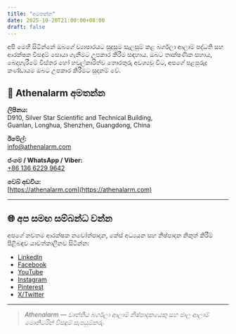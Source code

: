 ```yaml
---
title: "අමතන්න"
date: 2025-10-20T21:00:00+08:00
draft: false
---
```


අපි මෙහි සිටින්නේ ඔබගේ ව්‍යාපාරයට සුදුසුම සැලසුම් කළ බර්ගලා ආලාම් පද්ධති සහ ආරක්ෂක විසඳුම් සොයා ගැනීමට උපකාර කිරීම සඳහාය. ඔබට තාක්ෂණික සහාය, බෙදාහැරීමේ විස්තර හෝ හවුල්කාරිත්ව තොරතුරු අවශ්‍යවූ විට, අපගේ පළපුරුදු කණ්ඩායම ඔබට උපකාර කිරීමට සූදානම් වේ.

## 📍 Athenalarm අමතන්න

**ලිපිනය:**  
D910, Silver Star Scientific and Technical Building,  
Guanlan, Longhua, Shenzhen, Guangdong, China  

**ඊමේල්:**  
[info@athenalarm.com](mailto:info@athenalarm.com)

**ජංගම / WhatsApp / Viber:**  
[+86 136 6229 9642](https://api.whatsapp.com/send?phone=8613662299642)

**වෙබ් අඩවිය:**  
[https://athenalarm.com](https://athenalarm.com)

---

## 🌐 අප සමඟ සම්බන්ධ වන්න

අපගේ නවතම ආරක්ෂක නවෝත්පාදන, කේස් අධ්‍යයන සහ නිෂ්පාදන නිකුත් කිරීම් පිළිබඳව යාවත්කාලීනව සිටින්න:

- [LinkedIn](https://www.linkedin.com/company/athenalarm)
- [Facebook](https://www.facebook.com/athenalarm)
- [YouTube](https://www.youtube.com/@athenalarm3663)
- [Instagram](https://www.instagram.com/athenalarm)
- [Pinterest](https://www.pinterest.com/athenalarm/)
- [X/Twitter](https://x.com/Athenalarm)

---

> _Athenalarm — වෘත්තීය බර්ගලා ආලාම් නිෂ්පාදකයෙකු සහ ජාල ආලාම් මොනිටරින් විසඳුම් සැපයුම්කරු._